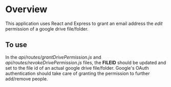 # Overview
This application uses React and Express to grant an email address the *edit* permission of a google drive file/folder.

## To use
In the *api/routes/grantDrivePermission.js* and *api/routes/revokeDrivePermission.js* files, the **FILEID** should be updated and set to the file id of an actual google drive file/folder. Google's OAuth authentication should take care of granting the permission to further add/remove people. 